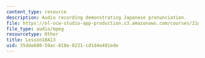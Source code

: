 ```yaml
---
content_type: resource
description: Audio recording demonstrating Japanese pronunciation.
file: https://ol-ocw-studio-app-production.s3.amazonaws.com/courses/21g-504-japanese-iv-spring-2009/35dde60059ac818e0221cd1d4e491ede_Lesson18A13.mp3
file_type: audio/mpeg
resourcetype: Other
title: Lesson18A13
uid: 35dde600-59ac-818e-0221-cd1d4e491ede
---
```

